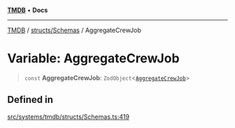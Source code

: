 [**TMDB**](../../../README.md) • **Docs**

***

[TMDB](../../../README.md) / [structs/Schemas](../README.md) / AggregateCrewJob

# Variable: AggregateCrewJob

> `const` **AggregateCrewJob**: `ZodObject`\<[`AggregateCrewJob`](../type-aliases/AggregateCrewJob.md)\>

## Defined in

[src/systems/tmdb/structs/Schemas.ts:419](https://github.com/Norviah/media-hub/blob/e3dc67aa1738d9ad44e6a4419ef7e26de86e1452/src/systems/tmdb/structs/Schemas.ts#L419)
